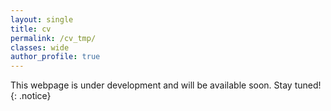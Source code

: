 ```yaml
---
layout: single
title: cv
permalink: /cv_tmp/
classes: wide
author_profile: true
---
```


This webpage is under development and will be available soon.
Stay tuned!
{: .notice}

<script type="text/javascript" src="https://platform.linkedin.com/badges/js/profile.js" async defer></script>

<div class="LI-profile-badge"  data-version="v1" data-size="medium" data-locale="fr_FR" data-type="horizontal" data-theme="light" data-vanity="christophe-tav"><a class="LI-simple-link" href='https://ca.linkedin.com/in/christophe-tav?trk=profile-badge'></a></div>